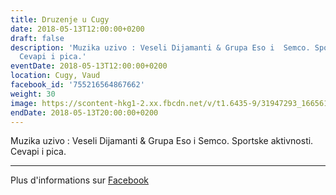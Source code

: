 ```yaml
---
title: Druzenje u Cugy
date: 2018-05-13T12:00:00+0200
draft: false
description: 'Muzika uzivo : Veseli Dijamanti & Grupa Eso i  Semco. Sportske aktivnosti.
  Cevapi i pica.'
eventDate: 2018-05-13T12:00:00+0200
location: Cugy, Vaud
facebook_id: '755216564867662'
weight: 30
image: https://scontent-hkg1-2.xx.fbcdn.net/v/t1.6435-9/31947293_1665614486867697_1159691004425535488_n.jpg?_nc_cat=104&ccb=1-7&_nc_sid=9e60e4&_nc_ohc=ezvlAtCvMeUQ7kNvwGOZMIG&_nc_oc=AdkULJo6nk3aJcC7CkshMfrr7LPfwi1Rhz0W6cry7ng2bkCLKPuIpUCKAX3WBtw1RUI&_nc_zt=23&_nc_ht=scontent-hkg1-2.xx&edm=ABTKTjYEAAAA&_nc_gid=zYzmkxumWAiGqXWo9GTCqg&oh=00_AfJ21FeNOPnzsDs4mk8chBluXw4O1wezgLfu9VRpJcndzg&oe=6848BCDA
endDate: 2018-05-13T20:00:00+0200
---
```


Muzika uzivo : Veseli Dijamanti & Grupa Eso i  Semco. Sportske aktivnosti. Cevapi i pica.

---

Plus d'informations sur [Facebook](https://facebook.com/events/755216564867662)